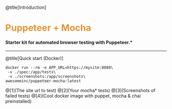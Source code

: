 @title[Introduction]
# <span style="color: #e49436">Puppeteer + Mocha</span>

#### Starter kit for automated browser testing with Puppeteer.*

---

@title[Quick start (Docker)]

```shell
docker run --rm -e APP_URL=https://mysite:8080\
 -v ./spec:/app/tests\
 -v ./screenshots:/app/screenshots\
awesomeinc/puppeteer-mocha:latest
```

@[1](The site url to test)
@[2](Your mocha* tests)
@[3](Screenshots of failed tests)
@[4](Cool docker image with puppet, mocha & chai preinstalled)
